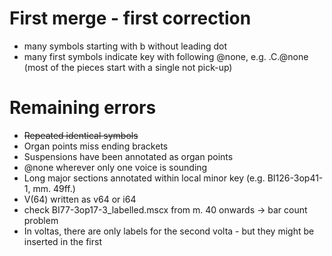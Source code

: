 # First merge - first correction

* many symbols starting with b without leading dot
* many first symbols indicate key with following @none, e.g. .C.@none (most of the pieces start with a single not pick-up)


# Remaining errors

* ~~Repeated identical symbols~~
* Organ points miss ending brackets
* Suspensions have been annotated as organ points
* @none wherever only one voice is sounding
* Long major sections annotated within local minor key (e.g. BI126-3op41-1, mm. 49ff.)
* V(64) written as v64 or i64
* check BI77-3op17-3_labelled.mscx from m. 40 onwards -> bar count problem
* In voltas, there are only labels for the second volta - but they might be inserted in the first
